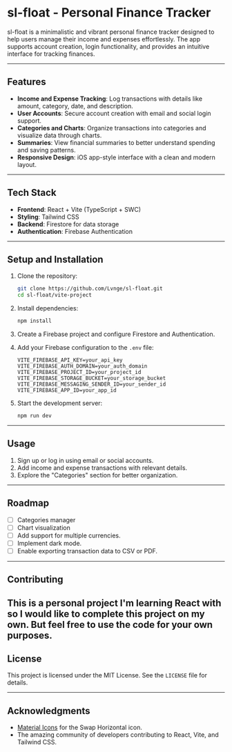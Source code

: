# sl-float - Personal Finance Tracker

sl-float is a minimalistic and vibrant personal finance tracker designed to help users manage their income and expenses effortlessly. The app supports account creation, login functionality, and provides an intuitive interface for tracking finances.

---

## Features

- **Income and Expense Tracking**: Log transactions with details like amount, category, date, and description.
- **User Accounts**: Secure account creation with email and social login support.
- **Categories and Charts**: Organize transactions into categories and visualize data through charts.
- **Summaries**: View financial summaries to better understand spending and saving patterns.
- **Responsive Design**: iOS app-style interface with a clean and modern layout.

---

## Tech Stack

- **Frontend**: React + Vite (TypeScript + SWC)
- **Styling**: Tailwind CSS
- **Backend**: Firestore for data storage
- **Authentication**: Firebase Authentication

---

## Setup and Installation

1. Clone the repository:
   ```bash
   git clone https://github.com/Lvnge/sl-float.git
   cd sl-float/vite-project
   ```

2. Install dependencies:
   ```bash
   npm install
   ```

3. Create a Firebase project and configure Firestore and Authentication.

4. Add your Firebase configuration to the `.env` file:
   ```env
   VITE_FIREBASE_API_KEY=your_api_key
   VITE_FIREBASE_AUTH_DOMAIN=your_auth_domain
   VITE_FIREBASE_PROJECT_ID=your_project_id
   VITE_FIREBASE_STORAGE_BUCKET=your_storage_bucket
   VITE_FIREBASE_MESSAGING_SENDER_ID=your_sender_id
   VITE_FIREBASE_APP_ID=your_app_id
   ```

5. Start the development server:
   ```bash
   npm run dev
   ```

---

## Usage

1. Sign up or log in using email or social accounts.
2. Add income and expense transactions with relevant details.
3. Explore the "Categories" section for better organization.

---

## Roadmap

- [ ] Categories manager
- [ ] Chart visualization
- [ ] Add support for multiple currencies.
- [ ] Implement dark mode.
- [ ] Enable exporting transaction data to CSV or PDF.

---

## Contributing
This is a personal project I'm learning React with so I would like to complete this project on my own.
But feel free to use the code for your own purposes.
---

## License

This project is licensed under the MIT License. See the `LICENSE` file for details.

---

## Acknowledgments

- [Material Icons](https://fonts.google.com/icons) for the Swap Horizontal icon.
- The amazing community of developers contributing to React, Vite, and Tailwind CSS.

